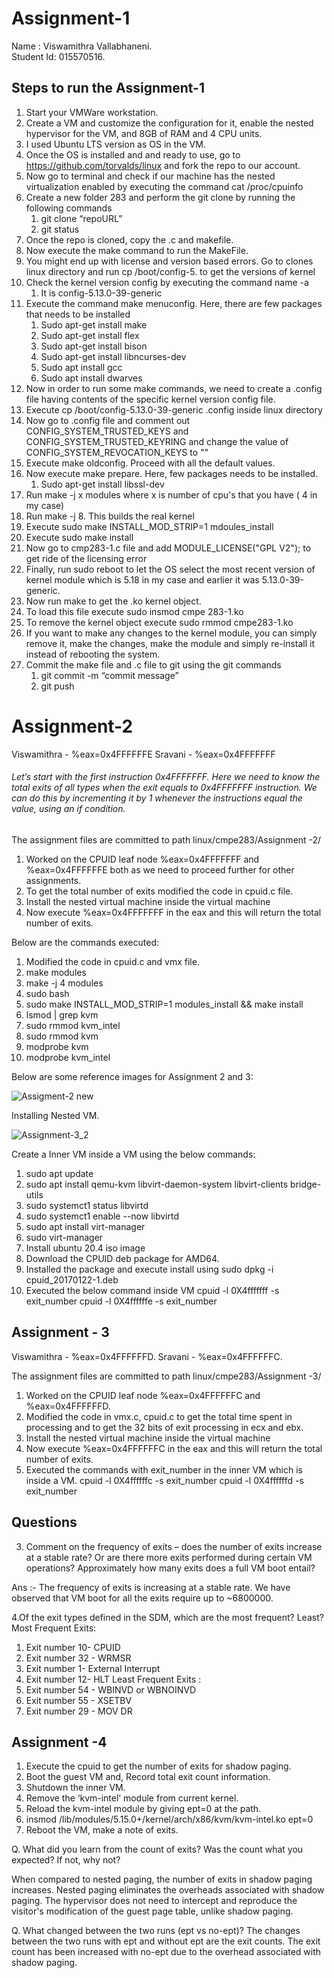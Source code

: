 # Assignment-1

Name : Viswamithra Vallabhaneni.   
Student Id: 015570516.

## Steps to run the Assignment-1

1. Start your VMWare workstation.
2. Create a VM and customize the configuration for it, enable the nested hypervisor for the VM, and 8GB of RAM and 4 CPU units.
3. I used Ubuntu LTS version as OS in the VM.
4. Once the OS is installed and and ready to use, go to https://github.com/torvalds/linux and fork the repo to our account.
5. Now go to terminal and check if our machine has the nested virtualization enabled by executing the command cat /proc/cpuinfo
6. Create a new folder 283 and perform the git clone by running the following commands
    1. git clone “repoURL”
    2. git status
7. Once the repo is cloned, copy the .c and makefile.
8. Now execute the make command  to run the MakeFile.
9. You might end up with license and version based errors. Go to clones linux directory and run cp /boot/config-5. to get the versions of kernel
10. Check the kernel version config by executing the command name -a
    1. It is config-5.13.0-39-generic 
11. Execute the command make menuconfig. Here, there are few packages that needs to be installed
    1.  Sudo apt-get install make
    2. Sudo apt-get install flex
    3. Sudo apt-get install bison
    4. Sudo apt-get install libncurses-dev
    5. Sudo apt install gcc
    6. Sudo apt install dwarves
12. Now in order to run some make commands, we need to create a .config file having contents of the specific kernel version config file.
13. Execute cp /boot/config-5.13.0-39-generic .config inside linux directory
14. Now go to .config file and comment out CONFIG_SYSTEM_TRUSTED_KEYS and CONFIG_SYSTEM_TRUSTED_KEYRING and change the value of CONFIG_SYSTEM_REVOCATION_KEYS to ""
15. Execute make oldconfig. Proceed with all the default values.
16. Now execute make prepare. Here, few packages needs to be installed.
    1. Sudo apt-get install libssl-dev
17. Run make -j x modules where x is number of cpu's that you have ( 4 in my case)
18. Run make -j 8. This builds the real kernel
19. Execute sudo make INSTALL_MOD_STRIP=1 mdoules_install
20. Execute sudo make install
21. Now go to cmp283-1.c file and add MODULE_LICENSE("GPL V2"); to get ride of the licensing error
22. Finally, run sudo reboot to let the OS select the most recent version of kernel module which is 5.18 in my case and earlier it was 5.13.0-39-generic.
23. Now run make to get the .ko kernel object.
24. To load this file execute sudo insmod cmpe 283-1.ko
25. To remove the kernel object execute sudo rmmod cmpe283-1.ko
26. If you want to make any changes to the kernel module, you can simply remove it, make the changes, make the module and simply re-install it instead of rebooting the system.
27. Commit the make file and .c file to git using the git commands
    1. git commit -m “commit message”
    2. git push

# Assignment-2

Viswamithra - %eax=0x4FFFFFFE
Sravani - %eax=0x4FFFFFFF

###### Let’s start with the first instruction 0x4FFFFFFF. Here we need to know the total exits of all types when the exit equals to 0x4FFFFFFF instruction. We can do this by incrementing it by 1 whenever the instructions equal the value, using an if condition. 

The assignment files are committed to path linux/cmpe283/Assignment -2/
1. Worked on the CPUID leaf node %eax=0x4FFFFFFF and %eax=0x4FFFFFFE both as we need to proceed further for other assignments.
2. To get the total number of exits modified the code in cpuid.c file.
3. Install the nested virtual machine inside the virtual machine
4. Now execute %eax=0x4FFFFFFF in the eax and this will return the total number of exits.


Below are the commands executed:
1. Modified the code in cpuid.c and vmx file.
2. make modules
3. make -j 4 modules
4. sudo bash
5. sudo make INSTALL_MOD_STRIP=1 modules_install && make install
6. lsmod | grep kvm
7. sudo rmmod kvm_intel
8. sudo rmmod kvm
9. modprobe kvm
10. modprobe kvm_intel

Below are some reference images for Assignment 2 and 3:

![Assigment-2 new](https://user-images.githubusercontent.com/88958925/166080390-4ec4ae7a-25c5-47fd-85fa-e091aec724b0.png)

Installing Nested VM.

![Assignment-3_2](https://user-images.githubusercontent.com/88958925/166080474-dda0d5fd-40bb-4462-addf-37c5a9abf821.png)


Create a Inner VM inside a VM using the below commands:
1. sudo apt update
2. sudo apt install qemu-kvm libvirt-daemon-system libvirt-clients bridge-utils
3. sudo systemct1 status libvirtd
4. sudo systemct1 enable --now libvirtd
5. sudo apt install virt-manager
6. sudo virt-manager
7. Install ubuntu 20.4 iso image
8. Download the CPUID deb package for AMD64.
9. Installed the package and execute install using sudo dpkg -i cpuid_20170122-1.deb
10. Executed the below command inside VM
        cpuid -l 0X4fffffff -s exit_number
        cpuid -l 0X4ffffffe -s exit_number
        
        
 ## Assignment - 3
 
 Viswamithra - %eax=0x4FFFFFFD.
 Sravani - %eax=0x4FFFFFFC.
 
 
 The assignment files are committed to path linux/cmpe283/Assignment -3/
 
1. Worked on the CPUID leaf node %eax=0x4FFFFFFC and %eax=0x4FFFFFFD.
2. Modified the code in vmx.c, cpuid.c to get the total time spent in processing and to get the 32 bits of exit processing in ecx and ebx.
3. Install the nested virtual machine inside the virtual machine
4. Now execute %eax=0x4FFFFFFC in the eax and this will return the total number of exits.
5. Executed the commands with exit_number in the inner VM which is inside a VM.
        cpuid -l 0X4ffffffc -s exit_number
        cpuid -l 0X4ffffffd -s exit_number
        

 
 ## Questions
3. Comment on the frequency of exits – does the number of exits increase at a stable rate? Or are there 
more exits performed during certain VM operations? Approximately how many exits does a full VM 
boot entail?

Ans :- The frequency of exits is increasing at a stable rate. We have observed that VM boot for all the exits require up to ~6800000.


4.Of the exit types defined in the SDM, which are the most frequent? Least?
Most Frequent Exits:
   1. Exit number 10- CPUID
   2. Exit number 32 - WRMSR
   3. Exit number 1- External Interrupt
   4. Exit number 12- HLT
Least Frequent Exits :
   1. Exit number 54 - WBINVD or WBNOINVD
   2. Exit number 55 -  XSETBV
   3. Exit number 29 - MOV DR

## Assignment -4 

1. Execute the cpuid to get the number of exits for shadow paging.
2. Boot the guest VM and, Record total exit count information.
3. Shutdown the inner VM.
4. Remove the ‘kvm-intel’ module from current kernel.
5. Reload the kvm-intel module by giving ept=0 at the path.
6. insmod /lib/modules/5.15.0+/kernel/arch/x86/kvm/kvm-intel.ko ept=0
7. Reboot the VM, make a note of exits.


Q. What did you learn from the count of exits? Was the count what you expected? If not, why not?

When compared to nested paging, the number of exits in shadow paging increases. Nested paging eliminates the overheads associated with shadow paging. The hypervisor does not need to intercept and reproduce the visitor's modification of the guest page table, unlike shadow paging.



Q. What changed between the two runs (ept vs no-ept)?
The changes between the two runs with ept and without ept are the exit counts. The exit count has been increased with no-ept due to the overhead associated with shadow paging.
